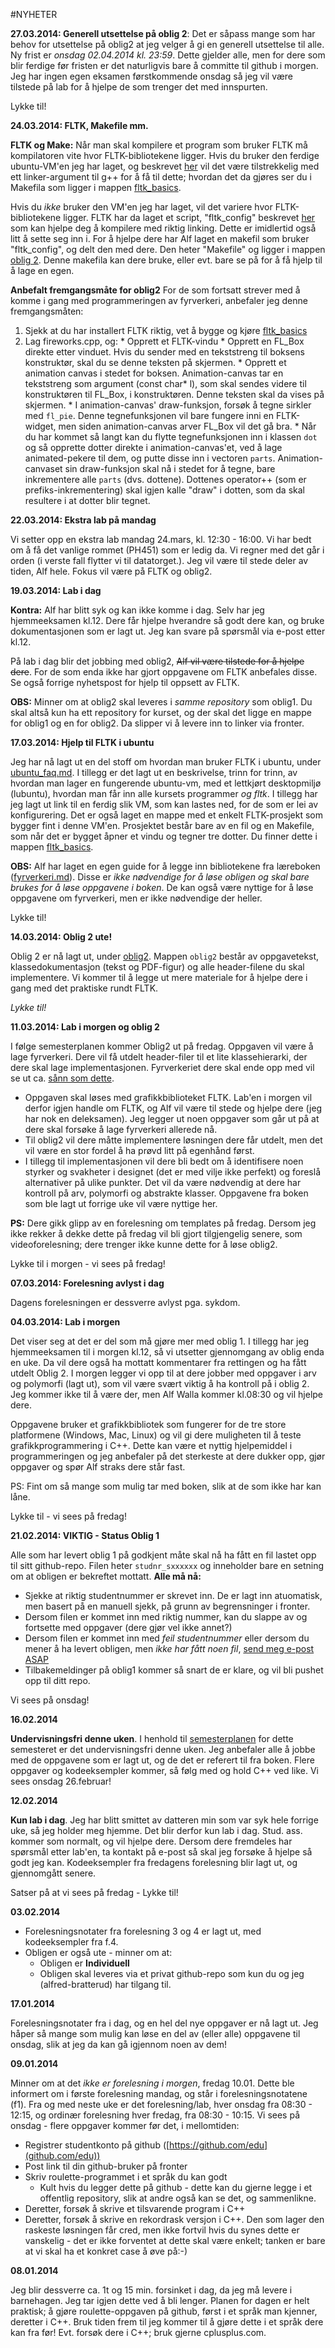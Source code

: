 #NYHETER

**27.03.2014: Generell utsettelse på oblig 2**:
Det er såpass mange som har behov for utsettelse på oblig2 at jeg velger å gi en generell utsettelse til alle. Ny frist er *onsdag 02.04.2014 kl. 23:59*. Dette gjelder alle, men for dere som blir ferdige før fristen er det naturligvis bare å committe til github i morgen. Jeg har ingen egen eksamen førstkommende onsdag så jeg vil være tilstede på lab for å hjelpe de som trenger det med innspurten.

Lykke til!

**24.03.2014: FLTK, Makefile mm.**

**FLTK og Make:** Når man skal kompilere et program som bruker FLTK må kompilatoren vite hvor FLTK-bibliotekene ligger. Hvis du bruker den ferdige ubuntu-VM'en jeg har laget, og beskrevet [her](./ubuntu_faq.md) vil det være tilstrekkelig med ett linker-argument til g++ for å få til dette; hvordan det da gjøres ser du i Makefila som ligger i mappen [fltk_basics](./fltk_basics). 

Hvis du *ikke* bruker den VM'en jeg har laget, vil det variere hvor FLTK-bibliotekene ligger. FLTK har da laget et script, "fltk_config" beskrevet [her](http://www.fltk.org/doc-1.1/basics.html) som kan hjelpe deg å kompilere med riktig linking. Dette er imidlertid også litt å sette seg inn i. For å hjelpe dere har Alf laget en makefil som bruker "fltk_config", og delt den med dere. Den heter "Makefile" og ligger i mappen [oblig 2](./oblig2). Denne makefila kan dere bruke, eller evt. bare se på for å få hjelp til å lage en egen.

**Anbefalt fremgangsmåte for oblig2**
For de som fortsatt strever med å komme i gang med programmeringen av fyrverkeri, anbefaler jeg denne fremgangsmåten:
  
  1. Sjekk at du har installert FLTK riktig, vet å bygge og kjøre [fltk_basics](./fltk_basics)
  2. Lag fireworks.cpp, og: 
    * Opprett et FLTK-vindu
    * Opprett en FL_Box direkte etter vinduet. Hvis du sender med en tekststreng til boksens konstruktør, skal du se denne teksten på skjermen. 
    * Opprett et animation canvas i stedet for boksen. Animation-canvas tar en tekststreng som argument (const char* l), som skal sendes videre til konstruktøren til FL_Box, i konstruktøren. Denne teksten skal da vises på skjermen.
    * I animation-canvas' draw-funksjon, forsøk å tegne sirkler med `fl_pie`. Denne tegnefunksjonen vil bare fungere inni en FLTK-widget, men siden animation-canvas arver FL_Box vil det gå bra.
    * Når du har kommet så langt kan du flytte tegnefunksjonen inn i klassen `dot` og så opprette dotter direkte i animation-canvas'et, ved å lage animated-pekere til dem, og putte disse inn i vectoren `parts`. Animation-canvaset sin draw-funksjon skal nå i stedet for å tegne, bare inkrementere alle `parts` (dvs. dottene). Dottenes operator++ (som er prefiks-inkrementering) skal igjen kalle "draw" i dotten, som da skal resultere i at dotter blir tegnet.


**22.03.2014: Ekstra lab på mandag**

Vi setter opp en ekstra lab mandag 24.mars, kl. 12:30 - 16:00. Vi har bedt om å få det vanlige rommet (PH451) som er ledig da. Vi regner med det går i orden (i verste fall flytter vi til datatorget.). Jeg vil være til stede deler av tiden, Alf hele. Fokus vil være på FLTK og oblig2.

**19.03.2014: Lab i dag**

**Kontra:** Alf har blitt syk og kan ikke komme i dag. Selv har jeg hjemmeeksamen kl.12. Dere får hjelpe hverandre så godt dere kan, og bruke dokumentasjonen som er lagt ut. Jeg kan svare på spørsmål via e-post etter kl.12.

På lab i dag blir det jobbing med oblig2, ~~Alf vil være tilstede for å hjelpe dere~~. For de som enda ikke har gjort oppgavene om FLTK anbefales disse. Se også forrige nyhetspost for hjelp til oppsett av FLTK.

**OBS:** Minner om at oblig2 skal leveres i *samme repository* som oblig1. Du skal altså kun ha ett repository for kurset, og der skal det ligge en mappe for oblig1 og en for oblig2. Da slipper vi å levere inn to linker via fronter.

**17.03.2014: Hjelp til FLTK i ubuntu**

Jeg har nå lagt ut en del stoff om hvordan man bruker FLTK i ubuntu, under [ubuntu_faq.md](ubuntu_faq.md). I tillegg er det lagt ut en beskrivelse, trinn for trinn, av hvordan man lager en fungerende ubuntu-vm, med et lettkjørt desktopmiljø (lubuntu), hvordan man får inn alle kursets programmer *og fltk*. I tillegg har jeg lagt ut link til en ferdig slik VM, som kan lastes ned, for de som er lei av konfigurering. Det er også laget en mappe med et enkelt FLTK-prosjekt som bygger fint i denne VM'en. Prosjektet består bare av en fil og en Makefile, som når det er bygget åpner et vindu og tegner tre dotter. Du finner dette i mappen [fltk_basics](./fltk_basics). 

**OBS:** Alf har laget en egen guide for å legge inn bibliotekene fra læreboken ([fyrverkeri.md](fyrverkeri.md)). Disse er *ikke nødvendige for å løse obligen og skal bare brukes for å løse oppgavene i boken*. De kan også være nyttige for å løse oppgavene om fyrverkeri, men er ikke nødvendige der heller. 

Lykke til!

**14.03.2014: Oblig 2 ute!**

Oblig 2 er nå lagt ut, under [oblig2](./oblig2/oblig2.md). Mappen `oblig2` består av oppgavetekst, klassedokumentasjon (tekst og PDF-figur) og alle header-filene du skal implementere. Vi kommer til å legge ut mere materiale for å hjelpe dere i gang med det praktiske rundt FLTK. 

*Lykke til!*

**11.03.2014: Lab i morgen og oblig 2**

I følge semesterplanen kommer Oblig2 ut på fredag. Oppgaven vil være å lage fyrverkeri. Dere vil få utdelt header-filer til et lite klassehierarki, der dere skal lage implementasjonen. Fyrverkeriet dere skal ende opp med vil se ut ca. [sånn som dette](https://www.dropbox.com/s/shw2mqbf2qbjn03/fireworks1.mov). 
  * Oppgaven skal løses med grafikkbiblioteket FLTK. Lab'en i morgen vil derfor igjen handle om FLTK, og Alf vil være til stede og hjelpe dere (jeg har nok en deleksamen). Jeg legger ut noen oppgaver som går ut på at dere skal forsøke å lage fyrverkeri allerede nå. 
  * Til oblig2 vil dere måtte implementere løsningen dere får utdelt, men det vil være en stor fordel å ha prøvd litt på egenhånd først. 
  * I tillegg til implementasjonen vil dere bli bedt om å identifisere noen styrker og svakheter i designet (det er med vilje ikke perfekt) og foreslå alternativer på ulike punkter. Det vil da være nødvendig at dere har kontroll på arv, polymorfi og abstrakte klasser. Oppgavene fra boken som ble lagt ut forrige uke vil være nyttige her.

**PS:** Dere gikk glipp av en forelesning om templates på fredag. Dersom jeg ikke rekker å dekke dette på fredag vil bli gjort tilgjengelig senere, som videoforelesning; dere trenger ikke kunne dette for å løse oblig2.

Lykke til i morgen - vi sees på fredag!

**07.03.2014: Forelesning avlyst i dag**

Dagens forelesningen er dessverre avlyst pga. sykdom. 

**04.03.2014: Lab i morgen**

Det viser seg at det er del som må gjøre mer med oblig 1. I tillegg har jeg hjemmeeksamen til i morgen kl.12, så vi utsetter gjennomgang av oblig enda en uke. Da vil dere også ha mottatt kommentarer fra rettingen og ha fått utdelt Oblig 2. I morgen legger vi opp til at dere jobber med oppgaver i arv og polymorfi (lagt ut), som vil være svært viktig å ha kontroll på i oblig 2. Jeg kommer ikke til å være der, men Alf Walla kommer kl.08:30 og vil hjelpe dere. 

Oppgavene bruker et grafikkbibliotek som fungerer for de tre store platformene (Windows, Mac, Linux) og vil gi dere muligheten til å teste grafikkprogrammering i C++. Dette kan være et nyttig hjelpemiddel i programmeringen og jeg anbefaler på det sterkeste at dere dukker opp, gjør oppgaver og spør Alf straks dere står fast. 

PS: Fint om så mange som mulig tar med boken, slik at de som ikke har kan låne.

Lykke til - vi sees på fredag!

**21.02.2014: VIKTIG - Status Oblig 1**

Alle som har levert oblig 1 på godkjent måte skal nå ha fått en fil lastet opp til sitt github-repo. Filen heter `studnr_sxxxxxx` og inneholder bare en setning om at obligen er bekreftet mottatt. **Alle må nå:**
  * Sjekke at riktig studentnummer er skrevet inn. De er lagt inn atuomatisk, men basert på en manuell sjekk, på grunn av begrensninger i fronter. 
  * Dersom filen er kommet inn med riktig nummer, kan du slappe av og fortsette med oppgaver (dere gjør vel ikke annet?)
  * Dersom filen er kommet inn med *feil studentnummer* eller dersom du mener å ha levert obligen, men *ikke har fått noen fil*, [send meg e-post ASAP](mailto:alfred.bratterud@hioa.no)
  * Tilbakemeldinger på oblig1 kommer så snart de er klare, og vil bli pushet opp til ditt repo.
  
Vi sees på onsdag!

**16.02.2014**

**Undervisningsfri denne uken**. I henhold til [semesterplanen](http://www.hioa.no/Studier/TKD/Undervisnings-og-semesterplaner/Semesterplan-tekniske-studier-2013-2014) for dette semesteret er det undervisningsfri denne uken. Jeg anbefaler alle å jobbe med de oppgavene som er lagt ut, og de det er referert til fra boken. Flere oppgaver og kodeeksempler kommer, så følg med og hold C++ ved like. Vi sees onsdag 26.februar!

**12.02.2014**

**Kun lab i dag**. Jeg har blitt smittet av datteren min som var syk hele forrige uke, så jeg holder meg hjemme. Det blir derfor kun lab i dag. Stud. ass. kommer som normalt, og vil hjelpe dere. Dersom dere fremdeles har spørsmål etter lab'en, ta kontakt på e-post så skal jeg forsøke å hjelpe så godt jeg kan. Kodeeksempler fra fredagens forelesning blir lagt ut, og gjennomgått senere. 

Satser på at vi sees på fredag - Lykke til!

**03.02.2014**

  * Forelesningsnotater fra forelesning 3 og 4 er lagt ut, med kodeeksempler fra f.4.
  * Obligen er også ute - minner om at:
    * Obligen er **Individuell**
    * Obligen skal leveres via et privat github-repo som kun du og jeg (alfred-bratterud) har tilgang til.

**17.01.2014**

Forelesningsnotater fra i dag, og en hel del nye oppgaver er nå lagt ut. Jeg håper så mange som mulig kan løse en del av (eller alle) oppgavene til onsdag, slik at jeg da kan gå igjennom noen av dem!

**09.01.2014**

Minner om at det *ikke er forelesning i morgen*, fredag 10.01. Dette ble informert om i første forelesning mandag, og står i forelesningsnotatene (f1). Fra og med neste uke er det forelesning/lab, hver onsdag fra 08:30 - 12:15, og ordinær forelesning hver fredag, fra 08:30 - 10:15. Vi sees på onsdag - flere oppgaver kommer før det, i mellomtiden:

  * Registrer studentkonto på github ([https://github.com/edu](github.com/edu))
  * Post link til din github-bruker på fronter
  * Skriv roulette-programmet i et språk du kan godt
   	* Kult hvis du legger dette på github - dette kan du gjerne legge i et offentlig repository, slik at andre også kan se det, og sammenlikne. 
  * Deretter, forsøk å skrive et tilsvarende program i C++
  * Deretter, forsøk å skrive en rekordrask versjon i C++. Den som lager den raskeste løsningen får cred, men ikke fortvil hvis du synes dette er vanskelig - det er ikke forventet at dette skal være enkelt; tanken er bare at vi skal ha et konkret case å øve på:-)
       

**08.01.2014**

Jeg blir dessverre ca. 1t og 15 min. forsinket i dag, da jeg må levere i barnehagen. Jeg tar igjen dette ved å bli lenger. Planen for dagen er helt praktisk; å gjøre roulette-oppgaven på github, først i et språk man kjenner, deretter i C++. Bruk tiden frem til jeg kommer til å gjøre dette i et språk dere kan fra før! Evt. forsøk dere i C++; bruk gjerne cplusplus.com.



